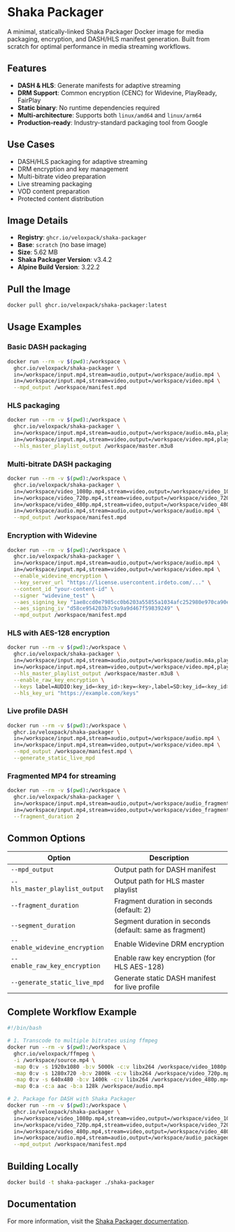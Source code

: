 # Shaka Packager

A minimal, statically-linked Shaka Packager Docker image for media packaging, encryption, and DASH/HLS manifest generation. Built from scratch for optimal performance in media streaming workflows.

## Features

- **DASH & HLS**: Generate manifests for adaptive streaming
- **DRM Support**: Common encryption (CENC) for Widevine, PlayReady, FairPlay
- **Static binary**: No runtime dependencies required
- **Multi-architecture**: Supports both `linux/amd64` and `linux/arm64`
- **Production-ready**: Industry-standard packaging tool from Google

## Use Cases

- DASH/HLS packaging for adaptive streaming
- DRM encryption and key management
- Multi-bitrate video preparation
- Live streaming packaging
- VOD content preparation
- Protected content distribution

## Image Details

- **Registry**: `ghcr.io/veloxpack/shaka-packager`
- **Base**: `scratch` (no base image)
- **Size**: 5.62 MB
- **Shaka Packager Version**: v3.4.2
- **Alpine Build Version**: 3.22.2

## Pull the Image

```bash
docker pull ghcr.io/veloxpack/shaka-packager:latest
```

## Usage Examples

### Basic DASH packaging

```bash
docker run --rm -v $(pwd):/workspace \
  ghcr.io/veloxpack/shaka-packager \
  in=/workspace/input.mp4,stream=audio,output=/workspace/audio.mp4 \
  in=/workspace/input.mp4,stream=video,output=/workspace/video.mp4 \
  --mpd_output /workspace/manifest.mpd
```

### HLS packaging

```bash
docker run --rm -v $(pwd):/workspace \
  ghcr.io/veloxpack/shaka-packager \
  in=/workspace/input.mp4,stream=audio,output=/workspace/audio.m4a,playlist_name=audio.m3u8 \
  in=/workspace/input.mp4,stream=video,output=/workspace/video.mp4,playlist_name=video.m3u8 \
  --hls_master_playlist_output /workspace/master.m3u8
```

### Multi-bitrate DASH packaging

```bash
docker run --rm -v $(pwd):/workspace \
  ghcr.io/veloxpack/shaka-packager \
  in=/workspace/video_1080p.mp4,stream=video,output=/workspace/video_1080p.mp4 \
  in=/workspace/video_720p.mp4,stream=video,output=/workspace/video_720p.mp4 \
  in=/workspace/video_480p.mp4,stream=video,output=/workspace/video_480p.mp4 \
  in=/workspace/audio.mp4,stream=audio,output=/workspace/audio.mp4 \
  --mpd_output /workspace/manifest.mpd
```

### Encryption with Widevine

```bash
docker run --rm -v $(pwd):/workspace \
  ghcr.io/veloxpack/shaka-packager \
  in=/workspace/input.mp4,stream=audio,output=/workspace/audio.mp4 \
  in=/workspace/input.mp4,stream=video,output=/workspace/video.mp4 \
  --enable_widevine_encryption \
  --key_server_url "https://license.usercontent.irdeto.com/..." \
  --content_id "your-content-id" \
  --signer "widevine_test" \
  --aes_signing_key "1ae8ccd0e7985cc0b6203a55855a1034afc252980e970ca90e5202689f947ab9" \
  --aes_signing_iv "d58ce954203b7c9a9a9d467f59839249" \
  --mpd_output /workspace/manifest.mpd
```

### HLS with AES-128 encryption

```bash
docker run --rm -v $(pwd):/workspace \
  ghcr.io/veloxpack/shaka-packager \
  in=/workspace/input.mp4,stream=audio,output=/workspace/audio.m4a,playlist_name=audio.m3u8 \
  in=/workspace/input.mp4,stream=video,output=/workspace/video.mp4,playlist_name=video.m3u8 \
  --hls_master_playlist_output /workspace/master.m3u8 \
  --enable_raw_key_encryption \
  --keys label=AUDIO:key_id=<key_id>:key=<key>,label=SD:key_id=<key_id>:key=<key> \
  --hls_key_uri "https://example.com/keys"
```

### Live profile DASH

```bash
docker run --rm -v $(pwd):/workspace \
  ghcr.io/veloxpack/shaka-packager \
  in=/workspace/input.mp4,stream=audio,output=/workspace/audio.mp4 \
  in=/workspace/input.mp4,stream=video,output=/workspace/video.mp4 \
  --mpd_output /workspace/manifest.mpd \
  --generate_static_live_mpd
```

### Fragmented MP4 for streaming

```bash
docker run --rm -v $(pwd):/workspace \
  ghcr.io/veloxpack/shaka-packager \
  in=/workspace/input.mp4,stream=audio,output=/workspace/audio_fragmented.mp4 \
  in=/workspace/input.mp4,stream=video,output=/workspace/video_fragmented.mp4 \
  --fragment_duration 2
```

## Common Options

| Option | Description |
|--------|-------------|
| `--mpd_output` | Output path for DASH manifest |
| `--hls_master_playlist_output` | Output path for HLS master playlist |
| `--fragment_duration` | Fragment duration in seconds (default: 2) |
| `--segment_duration` | Segment duration in seconds (default: same as fragment) |
| `--enable_widevine_encryption` | Enable Widevine DRM encryption |
| `--enable_raw_key_encryption` | Enable raw key encryption (for HLS AES-128) |
| `--generate_static_live_mpd` | Generate static DASH manifest for live profile |

## Complete Workflow Example

```bash
#!/bin/bash

# 1. Transcode to multiple bitrates using ffmpeg
docker run --rm -v $(pwd):/workspace \
  ghcr.io/veloxpack/ffmpeg \
  -i /workspace/source.mp4 \
  -map 0:v -s 1920x1080 -b:v 5000k -c:v libx264 /workspace/video_1080p.mp4 \
  -map 0:v -s 1280x720 -b:v 2800k -c:v libx264 /workspace/video_720p.mp4 \
  -map 0:v -s 640x480 -b:v 1400k -c:v libx264 /workspace/video_480p.mp4 \
  -map 0:a -c:a aac -b:a 128k /workspace/audio.mp4

# 2. Package for DASH with Shaka Packager
docker run --rm -v $(pwd):/workspace \
  ghcr.io/veloxpack/shaka-packager \
  in=/workspace/video_1080p.mp4,stream=video,output=/workspace/video_1080p_packaged.mp4 \
  in=/workspace/video_720p.mp4,stream=video,output=/workspace/video_720p_packaged.mp4 \
  in=/workspace/video_480p.mp4,stream=video,output=/workspace/video_480p_packaged.mp4 \
  in=/workspace/audio.mp4,stream=audio,output=/workspace/audio_packaged.mp4 \
  --mpd_output /workspace/manifest.mpd
```

## Building Locally

```bash
docker build -t shaka-packager ./shaka-packager
```

## Documentation

For more information, visit the [Shaka Packager documentation](https://shaka-project.github.io/shaka-packager/html/).
